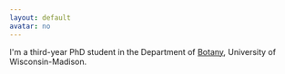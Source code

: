 ```yaml
---
layout: default
avatar: no
---
```


I'm a third-year PhD student in the Department of
[Botany](http://www.botany.wisc.edu), University of Wisconsin-Madison.
